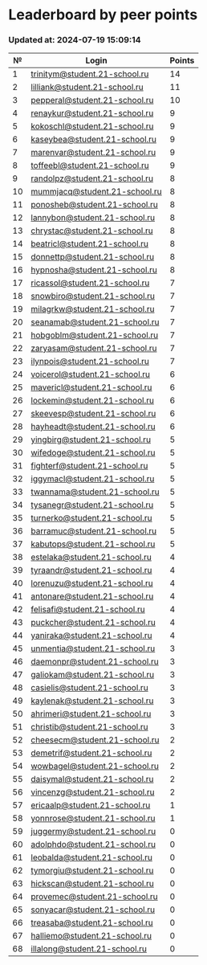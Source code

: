 # Leaderboard by peer points

### Updated at: 2024-07-19 15:09:14

| № | Login | Points |
|---|-------|--------|
|1|trinitym@student.21-school.ru|14|
|2|lilliank@student.21-school.ru|11|
|3|pepperal@student.21-school.ru|10|
|4|renaykur@student.21-school.ru|9|
|5|kokoschl@student.21-school.ru|9|
|6|kaseybea@student.21-school.ru|9|
|7|marenvar@student.21-school.ru|9|
|8|toffeebl@student.21-school.ru|9|
|9|randolpz@student.21-school.ru|8|
|10|mummjacq@student.21-school.ru|8|
|11|ponosheb@student.21-school.ru|8|
|12|lannybon@student.21-school.ru|8|
|13|chrystac@student.21-school.ru|8|
|14|beatricl@student.21-school.ru|8|
|15|donnettp@student.21-school.ru|8|
|16|hypnosha@student.21-school.ru|8|
|17|ricassol@student.21-school.ru|7|
|18|snowbiro@student.21-school.ru|7|
|19|milagrkw@student.21-school.ru|7|
|20|seanamab@student.21-school.ru|7|
|21|hobgoblm@student.21-school.ru|7|
|22|zaryasam@student.21-school.ru|7|
|23|ilynpois@student.21-school.ru|7|
|24|voicerol@student.21-school.ru|6|
|25|mavericl@student.21-school.ru|6|
|26|lockemin@student.21-school.ru|6|
|27|skeevesp@student.21-school.ru|6|
|28|hayheadt@student.21-school.ru|6|
|29|yingbirg@student.21-school.ru|5|
|30|wifedoge@student.21-school.ru|5|
|31|fighterf@student.21-school.ru|5|
|32|iggymacl@student.21-school.ru|5|
|33|twannama@student.21-school.ru|5|
|34|tysanegr@student.21-school.ru|5|
|35|turnerko@student.21-school.ru|5|
|36|barramuc@student.21-school.ru|5|
|37|kabutops@student.21-school.ru|5|
|38|estelaka@student.21-school.ru|4|
|39|tyraandr@student.21-school.ru|4|
|40|lorenuzu@student.21-school.ru|4|
|41|antonare@student.21-school.ru|4|
|42|felisafi@student.21-school.ru|4|
|43|puckcher@student.21-school.ru|4|
|44|yaniraka@student.21-school.ru|4|
|45|unmentia@student.21-school.ru|3|
|46|daemonpr@student.21-school.ru|3|
|47|galiokam@student.21-school.ru|3|
|48|casielis@student.21-school.ru|3|
|49|kaylenak@student.21-school.ru|3|
|50|ahrimeri@student.21-school.ru|3|
|51|christib@student.21-school.ru|3|
|52|cheesecm@student.21-school.ru|2|
|53|demetrif@student.21-school.ru|2|
|54|wowbagel@student.21-school.ru|2|
|55|daisymal@student.21-school.ru|2|
|56|vincenzg@student.21-school.ru|2|
|57|ericaalp@student.21-school.ru|1|
|58|yonnrose@student.21-school.ru|1|
|59|juggermy@student.21-school.ru|0|
|60|adolphdo@student.21-school.ru|0|
|61|leobalda@student.21-school.ru|0|
|62|tymorgiu@student.21-school.ru|0|
|63|hickscan@student.21-school.ru|0|
|64|provemec@student.21-school.ru|0|
|65|sonyacar@student.21-school.ru|0|
|66|treasaba@student.21-school.ru|0|
|67|halliemo@student.21-school.ru|0|
|68|illalong@student.21-school.ru|0|


